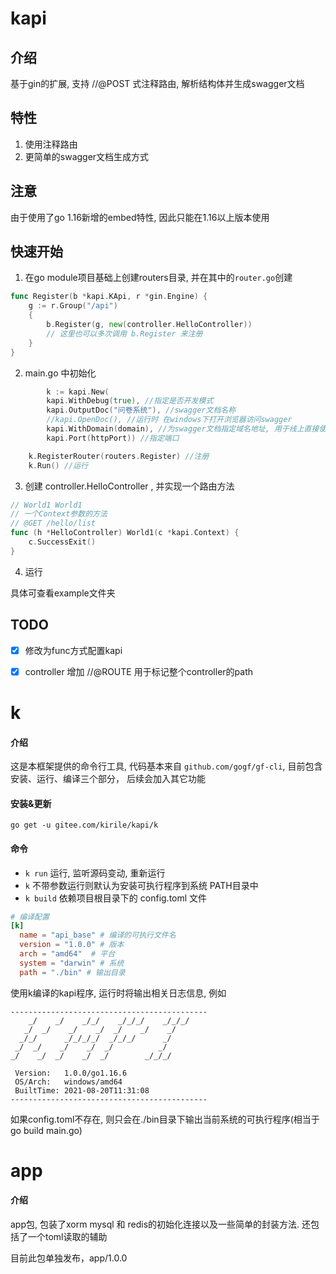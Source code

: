 # kapi

## 介绍
基于gin的扩展, 支持 //@POST 式注释路由, 解析结构体并生成swagger文档

## 特性
1. 使用注释路由
2. 更简单的swagger文档生成方式


## 注意
由于使用了go 1.16新增的embed特性, 因此只能在1.16以上版本使用

## 快速开始
1. 在go module项目基础上创建routers目录, 并在其中的`router.go`创建
```go
func Register(b *kapi.KApi, r *gin.Engine) {
	g := r.Group("/api")
	{
		b.Register(g, new(controller.HelloController))
		// 这里也可以多次调用 b.Register 来注册
	}
}
```
2. main.go 中初始化
```go
        k := kapi.New(
		kapi.WithDebug(true), //指定是否开发模式
		kapi.OutputDoc("问卷系统"), //swagger文档名称
		//kapi.OpenDoc(), //运行时 在windows下打开浏览器访问swagger
		kapi.WithDomain(domain), //为swagger文档指定域名地址, 用于线上直接使用swagger调用接口(一般线上不会这么干)
		kapi.Port(httpPort)) //指定端口

	k.RegisterRouter(routers.Register) //注册
	k.Run() //运行
```
3. 创建 controller.HelloController , 并实现一个路由方法
```go
// World1 World1
// 一个Context参数的方法
// @GET /hello/list
func (h *HelloController) World1(c *kapi.Context) {
	c.SuccessExit()
}
```
4. 运行

具体可查看example文件夹

## TODO

- [x] 修改为func方式配置kapi
- [x] controller 增加 //@ROUTE 用于标记整个controller的path


# k
#### 介绍
这是本框架提供的命令行工具, 代码基本来自 `github.com/gogf/gf-cli`, 目前包含 安装、运行、编译三个部分， 后续会加入其它功能

#### 安装&更新

`go get -u gitee.com/kirile/kapi/k`

#### 命令

- `k run` 运行, 监听源码变动, 重新运行
- `k` 不带参数运行则默认为安装可执行程序到系统 PATH目录中
- `k build` 依赖项目根目录下的 config.toml 文件
```toml
# 编译配置
[k]
  name = "api_base" # 编译的可执行文件名
  version = "1.0.0" # 版本
  arch = "amd64"  # 平台
  system = "darwin" # 系统
  path = "./bin" # 输出目录
```
使用k编译的kapi程序, 运行时将输出相关日志信息, 例如
```
--------------------------------------------
    _/    _/    _/_/    _/_/_/    _/_/_/
   _/  _/    _/    _/  _/    _/    _/
  _/_/      _/_/_/_/  _/_/_/      _/
 _/  _/    _/    _/  _/          _/
_/    _/  _/    _/  _/        _/_/_/

 Version:   1.0.0/go1.16.6
 OS/Arch:   windows/amd64
 BuiltTime: 2021-08-20T11:31:08
-------------------------------------------- 
```
如果config.toml不存在, 则只会在./bin目录下输出当前系统的可执行程序(相当于 go build main.go)


# app

#### 介绍
app包, 包装了xorm mysql 和 redis的初始化连接以及一些简单的封装方法. 还包括了一个toml读取的辅助

目前此包单独发布，app/1.0.0